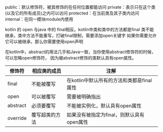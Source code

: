 public：默认修饰符，被其修饰的在任何位置都能访问
private：表示只在这个类(以及它的所有成员)之内可以访问
protected：在当前类及其子类内访问
internal：在同一模块module内使用



kotlin 的 open 与java 中的 final相反。kotlin中类和类中的方法都是final
类不能继承，类中方法不能重写，打破final限制，需要添加open关键字
如果你需要允许它可以被继承，那么你需要使用open声明



在kotlin中，abstract的用法几乎和Java一致，当你使用abstract修饰符的时候，可以忽略open修饰符，
因为被abstract修饰的类默认具有open属性。

| 修饰符 | 相应类的成员 | 注解 |
| ---- | ---- | ---- | 
| final   | 不能被覆写 | 在kotlin中默认所有的方法和类都是final属性 |
| open   | 可以被覆写 | 需要被明确指出 |
| abstract   | 必须要覆写 | 不能被实例化，默认具有open属性 |
| override   | 覆写超类的方法 | 如果没有被指定为final，则默认具有open属性 |